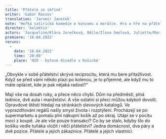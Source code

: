 ```yaml
---
title: 'Přátelé ze skříně'
writer: 'Gabor Rassov'
translation: 'Jaromír Janeček'
note: 'Hořká satirická komedie o konzumu a morálce. Hra o hře na přátelství'
director: 'kolektiv'
actors: 'Jacqueline/Klára Jurečková, Odile/Ilona Smolová, Juliette/Marie Fišárková, Roland/Vladimír Nezdařil'
premiere: '16.04.2022'
reruns:
  -
    date: '16.04.2022'
    time: '20:00'
    place: 'H2O - bytové divadlo v Košické'
---
```

„Obvykle v sobě přátelství skrývá reciprocitu, která mu bere přitažlivost. Když se před vámi někdo plazí po kolenou, je to příjemné, ale když mu to máte oplácet, kde je pak nějaká radost?“

Mají vše na dosah ruky, a přece něco chybí. Dům na předměstí, plná lednice, dvě auta i manželství. A vše ostatní si přeci můžou kdykoli dovolit. Opravdové štěstí hledají na stránkách slevových katalogů. Ve vyprazdňování regálů našly smysl života i rozptýlení. Procházejí se po supermarketu a pomalu plní nákupní košík až po okraj. Utápí se v pocitu moci z koupě. Je ale vše pouze transakcí? Co by se stalo, kdyby šlo do košíku vedle tuňáka vložit i něčí přátelství? Jedna domácnost, dva páry a dvě pozice. Přátelé a jejich zákaznice. Přátelé a jejich vlastníci.
